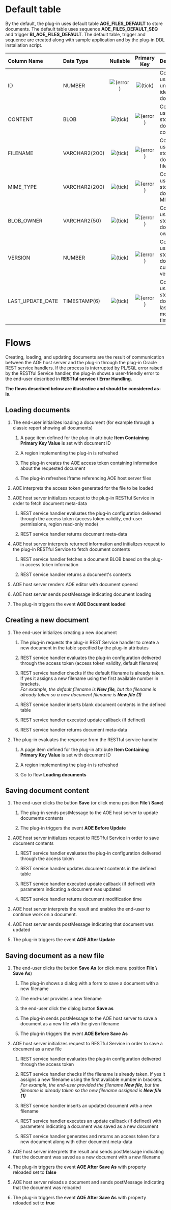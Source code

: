 # Default table

By the default, the plug-in uses default table **AOE\_FILES\_DEFAULT** to store documents. The default table uses sequence **AOE\_FILES\_DEFAULT\_SEQ** and trigger **BI\_AOE\_FILES\_DEFAULT**. The default table, trigger and sequence are created along with sample application and by the plug-in DDL installation script.

| **Column Name** | **Data Type** | **Nullable** | **Primary Key** | **Description** |
| :-- | :-- | :-: | :-: | :-- |
| ID  | NUMBER | ![(error)](https://united-codes.atlassian.net/wiki/s/1607903193/6452/cc22dcd50a41cdc02a85aec87a200df397e2c555/_/images/icons/emoticons/error.png) | ![(tick)](https://united-codes.atlassian.net/wiki/s/1607903193/6452/cc22dcd50a41cdc02a85aec87a200df397e2c555/_/images/icons/emoticons/check.png) | Column is used to uniquely identify a document |
| CONTENT | BLOB | ![(tick)](https://united-codes.atlassian.net/wiki/s/1607903193/6452/cc22dcd50a41cdc02a85aec87a200df397e2c555/_/images/icons/emoticons/check.png) | ![(error)](https://united-codes.atlassian.net/wiki/s/1607903193/6452/cc22dcd50a41cdc02a85aec87a200df397e2c555/_/images/icons/emoticons/error.png) | Column is used to store a document contents |
| FILENAME | VARCHAR2(200) | ![(tick)](https://united-codes.atlassian.net/wiki/s/1607903193/6452/cc22dcd50a41cdc02a85aec87a200df397e2c555/_/images/icons/emoticons/check.png) | ![(error)](https://united-codes.atlassian.net/wiki/s/1607903193/6452/cc22dcd50a41cdc02a85aec87a200df397e2c555/_/images/icons/emoticons/error.png) | Column is used to store a document filename |
| MIME\_TYPE | VARCHAR2(200) | ![(tick)](https://united-codes.atlassian.net/wiki/s/1607903193/6452/cc22dcd50a41cdc02a85aec87a200df397e2c555/_/images/icons/emoticons/check.png) | ![(error)](https://united-codes.atlassian.net/wiki/s/1607903193/6452/cc22dcd50a41cdc02a85aec87a200df397e2c555/_/images/icons/emoticons/error.png) | Column is used to store a document MIME-type |
| BLOB\_OWNER | VARCHAR2(50) | ![(tick)](https://united-codes.atlassian.net/wiki/s/1607903193/6452/cc22dcd50a41cdc02a85aec87a200df397e2c555/_/images/icons/emoticons/check.png) | ![(error)](https://united-codes.atlassian.net/wiki/s/1607903193/6452/cc22dcd50a41cdc02a85aec87a200df397e2c555/_/images/icons/emoticons/error.png) | Column is used to store a document owner name |
| VERSION | NUMBER | ![(tick)](https://united-codes.atlassian.net/wiki/s/1607903193/6452/cc22dcd50a41cdc02a85aec87a200df397e2c555/_/images/icons/emoticons/check.png) | ![(error)](https://united-codes.atlassian.net/wiki/s/1607903193/6452/cc22dcd50a41cdc02a85aec87a200df397e2c555/_/images/icons/emoticons/error.png) | Column is used to store a document current version |
| LAST\_UPDATE\_DATE | TIMESTAMP(6) | ![(tick)](https://united-codes.atlassian.net/wiki/s/1607903193/6452/cc22dcd50a41cdc02a85aec87a200df397e2c555/_/images/icons/emoticons/check.png) | ![(error)](https://united-codes.atlassian.net/wiki/s/1607903193/6452/cc22dcd50a41cdc02a85aec87a200df397e2c555/_/images/icons/emoticons/error.png) | Column is used to store a document last modification time |

# Flows

Creating, loading, and updating documents are the result of communication between the AOE host server and the plug-in through the plug-in Oracle REST service handlers. If the process is interrupted by PL/SQL error raised by the RESTful Service handler, the plug-in shows a user-friendly error to the end-user described in **RESTful service \ Error Handling**.

**The flows described below are illustrative and should be considered as-is.**

## Loading documents

1.  The end-user initializes loading a document (for example through a classic report showing all documents)
    
    1.  A page item defined for the plug-in attribute **Item Containing Primary Key Value** is set with document ID
        
    2.  A region implementing the plug-in is refreshed
        
    3.  The plug-in creates the AOE access token containing information about the requested document
        
    4.  The plug-in refreshes iframe referencing AOE host server files
    
2.  AOE interprets the access token generated for the file to be loaded
    
3.  AOE host server initializes request to the plug-in RESTful Service in order to fetch document meta-data
    
    1.  REST service handler evaluates the plug-in configuration delivered through the access token (access token validity, end-user permissions, region read-only mode)
        
    2.  REST service handler returns document meta-data
    
4.  AOE host server interprets returned information and initializes request to the plug-in RESTful Service to fetch document contents
    
    1.  REST service handler fetches a document BLOB based on the plug-in access token information
        
    2.  REST service handler returns a document's contents
    
5.  AOE host server renders AOE editor with document opened
    
6.  AOE host server sends postMessage indicating document loading
    
7.  The plug-in triggers the event **AOE Document loaded**
    

## Creating a new document

1.  The end-user initializes creating a new document
    
    1.  The plug-in requests the plug-in REST Service handler to create a new document in the table specified by the plug-in attributes
        
    2.  REST service handler evaluates the plug-in configuration delivered through the access token (access token validity, default filename)
        
    3.  REST service handler checks if the default filename is already taken. If yes it assigns a new filename using the first available number in brackets.  
        _For example, the default filename is **New file**, but the filename is already taken so a new document filename is **New file (1)**_
        
    4.  REST service handler inserts blank document contents in the defined table
        
    5.  REST service handler executed update callback (if defined)
        
    6.  REST service handler returns document meta-data
    
2.  The plug-in evaluates the response from the RESTful service handler
    
    1.  A page item defined for the plug-in attribute **Item Containing Primary Key Value** is set with document ID
        
    2.  A region implementing the plug-in is refreshed
        
    3.  Go to flow **Loading documents**
        

## Saving document content

1.  The end-user clicks the button **Save** (or click menu position **File \\ Save**)
    
    1.  The plug-in sends postMessage to the AOE host server to update documents contents
        
    2.  The plug-in triggers the event **AOE Before Update**
    
2.  AOE host server initializes request to RESTful Service in order to save document contents
    
    1.  REST service handler evaluates the plug-in configuration delivered through the access token
        
    2.  REST service handler updates document contents in the defined table
        
    3.  REST service handler executed update callback (if defined) with parameters indicating a document was updated
        
    4.  REST service handler returns document modification time
    
3.  AOE host server interprets the result and enables the end-user to continue work on a document.
    
4.  AOE host server sends postMessage indicating that document was updated
    
5.  The plug-in triggers the event **AOE After Update**
    

## Saving document as a new file

1.  The end-user clicks the button **Save As** (or click menu position **File \\ Save As**)
    
    1.  The plug-in shows a dialog with a form to save a document with a new filename
        
    2.  The end-user provides a new filename
        
    3.  the end-user click the dialog button **Save as**
        
    4.  The plug-in sends postMessage to the AOE host server to save a document as a new file with the given filename
        
    5.  The plug-in triggers the event **AOE Before Save As**
    
2.  AOE host server initializes request to RESTful Service in order to save a document as a new file
    
    1.  REST service handler evaluates the plug-in configuration delivered through the access token
        
    2.  REST service handler checks if the filename is already taken. If yes it assigns a new filename using the first available number in brackets.  
        _For example, the end-user provided the filename **New file**, but the filename is already taken so the new filename assigned is **New file (1)**_
        
    3.  REST service handler inserts an updated document with a new filename
        
    4.  REST service handler executes an update callback (if defined) with parameters indicating a document was saved as a new document
        
    5.  REST service handler generates and returns an access token for a new document along with other document meta-data
    
3.  AOE host server interprets the result and sends postMessage indicating that the document was saved as a new document with a new filename
    
4.  The plug-in triggers the event **AOE After Save As** with property reloaded set to **false**
    
5.  AOE host server reloads a document and sends postMessage indicating that the document was reloaded
    
6.  The plug-in triggers the event **AOE After Save As** with property reloaded set to **true**
